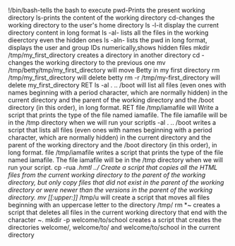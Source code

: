 !/bin/bash-tells the bash to execute
pwd-Prints the present working directory
ls-prints the content of the working directory
cd-changes the working directory to the user's home directory
ls -l-it display the current directory content in long format
ls -al- lists all the files in the working dieerctory even the hidden ones
ls -aln- lists the pwd in long format, displays the user and group IDs numerically,shows hidden files
mkdir /tmp/my_first_directory creates a directory in another directory
cd - changes the working directory to the previous one
mv /tmp/betty/tmp/my_first_directory will move Betty in my first directory
rm /tmp/my_first_directory will delete betty
rm -r /tmp/my-first_directory will delete my_first_directory RET
ls -al . .. /boot will list all files (even ones with names beginning with a period character, which are normally hidden) in the current directory and the parent of the working directory and the /boot directory (in this order), in long format. RET
file /tmp/iamafile will Write a script that prints the type of the file named iamafile. The file iamafile will be in the /tmp directory when we will run your scriptls -al . .. /boot writes a script that lists all files (even ones with names beginning with a period character, which are normally hidden) in the current directory and the parent of the working directory and the /boot directory (in this order), in long format.
file /tmp/iamafile writes a script that prints the type of the file named iamafile. The file iamafile will be in the /tmp directory when we will run your script.
cp -rua *.hmtl ../ Create a script that copies all the HTML files from the current working directory to the parent of the working directory, but only copy files that did not exist in the parent of the working directory or were newer than the versions in the parent of the working directory.
 mv [[:upper:]]* /tmp/u will create a script that moves all files beginning with an uppercase letter to the directory /tmp/
rm *~ creates a script that deletes all files in the current working directory that end with the character ~.
mkdir -p welcome/to/school creates  a script that creates the directories welcome/, welcome/to/ and welcome/to/school in the current directory
